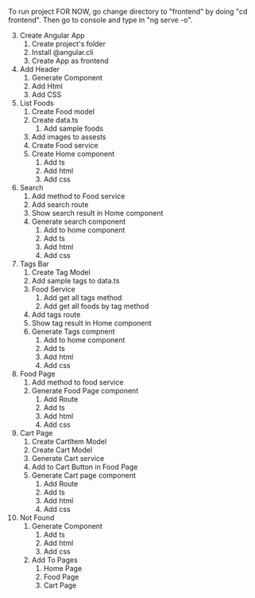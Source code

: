 To run project FOR NOW, go change directory to "frontend" by doing "cd frontend". Then go to console and type in "ng serve -o".

3. Create Angular App
    1. Create project's folder
    2. Install @angular.cli
    3. Create App as frontend
4. Add Header
    1. Generate Component
    2. Add Html
    3. Add CSS
5. List Foods
    1. Create Food model
    2. Create data.ts
        1. Add sample foods
    3. Add images to assests
    4. Create Food service
    5. Create Home component
        1. Add ts
        2. Add html
        3. Add css
6. Search
    1. Add method to Food service
    2. Add search route
    3. Show search result in Home component
    4. Generate search component
        1. Add to home component
        2. Add ts
        3. Add html
        4. Add css
7. Tags Bar
    1. Create Tag Model
    2. Add sample tags to data.ts
    3. Food Service
        1. Add get all tags method
        2. Add get all foods by tag method
    4. Add tags route
    5. Show tag result in Home component
    6. Generate Tags compnent
        1. Add to home component
        2. Add ts
        3. Add html
        4. Add css
8. Food Page
    1. Add method to food service
    2. Generate Food Page component
        1. Add Route
        2. Add ts
        3. Add html
        4. Add css
9. Cart Page
    1. Create CartItem Model
    2. Create Cart Model
    3. Generate Cart service
    4. Add to Cart Button in Food Page
    5. Generate Cart page component
        1. Add Route
        2. Add ts
        3. Add html
        4. Add css
10. Not Found
    1. Generate Component
        1. Add ts
        2. Add html
        3. Add css
    2. Add To Pages
        1. Home Page
        2. Food Page
        3. Cart Page